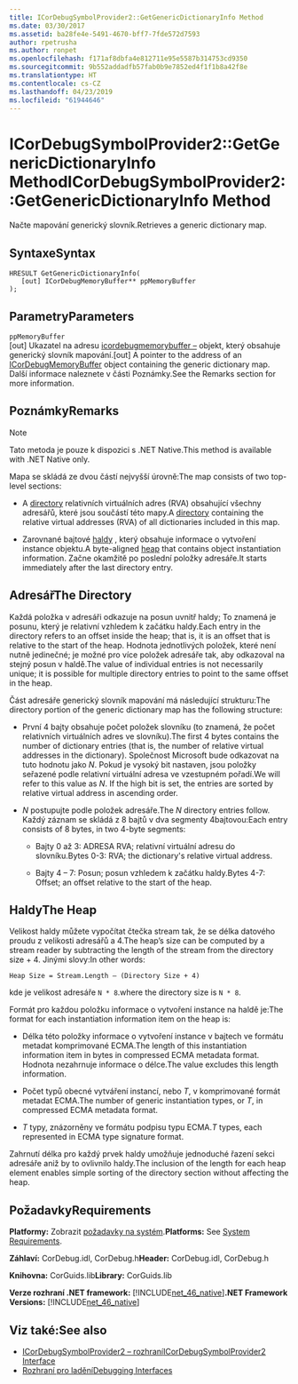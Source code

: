 ```yaml
---
title: ICorDebugSymbolProvider2::GetGenericDictionaryInfo Method
ms.date: 03/30/2017
ms.assetid: ba28fe4e-5491-4670-bff7-7fde572d7593
author: rpetrusha
ms.author: ronpet
ms.openlocfilehash: f171af8dbfa4e812711e95e5587b314753cd9350
ms.sourcegitcommit: 9b552addadfb57fab0b9e7852ed4f1f1b8a42f8e
ms.translationtype: HT
ms.contentlocale: cs-CZ
ms.lasthandoff: 04/23/2019
ms.locfileid: "61944646"
---
```

# <a name="icordebugsymbolprovider2getgenericdictionaryinfo-method"></a><span data-ttu-id="99458-102">ICorDebugSymbolProvider2::GetGenericDictionaryInfo Method</span><span class="sxs-lookup"><span data-stu-id="99458-102">ICorDebugSymbolProvider2::GetGenericDictionaryInfo Method</span></span>
<span data-ttu-id="99458-103">Načte mapování generický slovník.</span><span class="sxs-lookup"><span data-stu-id="99458-103">Retrieves a generic dictionary map.</span></span>  
  
## <a name="syntax"></a><span data-ttu-id="99458-104">Syntaxe</span><span class="sxs-lookup"><span data-stu-id="99458-104">Syntax</span></span>  
  
```  
HRESULT GetGenericDictionaryInfo(  
   [out] ICorDebugMemoryBuffer** ppMemoryBuffer  
);  
```  
  
## <a name="parameters"></a><span data-ttu-id="99458-105">Parametry</span><span class="sxs-lookup"><span data-stu-id="99458-105">Parameters</span></span>  
 `ppMemoryBuffer`  
 <span data-ttu-id="99458-106">[out] Ukazatel na adresu [icordebugmemorybuffer –](../../../../docs/framework/unmanaged-api/debugging/icordebugmemorybuffer-interface.md) objekt, který obsahuje generický slovník mapování.</span><span class="sxs-lookup"><span data-stu-id="99458-106">[out] A pointer to the address of an [ICorDebugMemoryBuffer](../../../../docs/framework/unmanaged-api/debugging/icordebugmemorybuffer-interface.md) object containing the generic dictionary map.</span></span> <span data-ttu-id="99458-107">Další informace naleznete v části Poznámky.</span><span class="sxs-lookup"><span data-stu-id="99458-107">See the Remarks section for more information.</span></span>  
  
## <a name="remarks"></a><span data-ttu-id="99458-108">Poznámky</span><span class="sxs-lookup"><span data-stu-id="99458-108">Remarks</span></span>  
  
> [!NOTE]
>  <span data-ttu-id="99458-109">Tato metoda je pouze k dispozici s .NET Native.</span><span class="sxs-lookup"><span data-stu-id="99458-109">This method is available with .NET Native only.</span></span>  
  
 <span data-ttu-id="99458-110">Mapa se skládá ze dvou částí nejvyšší úrovně:</span><span class="sxs-lookup"><span data-stu-id="99458-110">The map consists of two top-level sections:</span></span>  
  
- <span data-ttu-id="99458-111">A [directory](#Directory) relativních virtuálních adres (RVA) obsahující všechny adresářů, které jsou součástí této mapy.</span><span class="sxs-lookup"><span data-stu-id="99458-111">A [directory](#Directory) containing the relative virtual addresses (RVA) of all dictionaries included in this map.</span></span>  
  
- <span data-ttu-id="99458-112">Zarovnané bajtové [haldy](#Heap) , který obsahuje informace o vytvoření instance objektu.</span><span class="sxs-lookup"><span data-stu-id="99458-112">A byte-aligned [heap](#Heap) that contains object instantiation information.</span></span> <span data-ttu-id="99458-113">Začne okamžitě po poslední položky adresáře.</span><span class="sxs-lookup"><span data-stu-id="99458-113">It starts immediately after the last directory entry.</span></span>  
  
<a name="Directory"></a>   
## <a name="the-directory"></a><span data-ttu-id="99458-114">Adresář</span><span class="sxs-lookup"><span data-stu-id="99458-114">The Directory</span></span>  
 <span data-ttu-id="99458-115">Každá položka v adresáři odkazuje na posun uvnitř haldy; To znamená je posunu, který je relativní vzhledem k začátku haldy.</span><span class="sxs-lookup"><span data-stu-id="99458-115">Each entry in the directory refers to an offset inside the heap; that is, it is an offset that is relative to the start of the heap.</span></span> <span data-ttu-id="99458-116">Hodnota jednotlivých položek, které není nutně jedinečné; je možné pro více položek adresáře tak, aby odkazoval na stejný posun v haldě.</span><span class="sxs-lookup"><span data-stu-id="99458-116">The value of individual entries is not necessarily unique; it is possible for multiple directory entries to point to the same offset in the heap.</span></span>  
  
 <span data-ttu-id="99458-117">Část adresáře generický slovník mapování má následující strukturu:</span><span class="sxs-lookup"><span data-stu-id="99458-117">The directory portion of the generic dictionary map has the following structure:</span></span>  
  
- <span data-ttu-id="99458-118">První 4 bajty obsahuje počet položek slovníku (to znamená, že počet relativních virtuálních adres ve slovníku).</span><span class="sxs-lookup"><span data-stu-id="99458-118">The first 4 bytes contains the number of dictionary entries (that is, the number of relative virtual addresses in the dictionary).</span></span> <span data-ttu-id="99458-119">Společnost Microsoft bude odkazovat na tuto hodnotu jako *N*. Pokud je vysoký bit nastaven, jsou položky seřazené podle relativní virtuální adresa ve vzestupném pořadí.</span><span class="sxs-lookup"><span data-stu-id="99458-119">We will refer to this value as *N*. If the high bit is set, the entries are sorted by relative virtual address in ascending order.</span></span>  
  
- <span data-ttu-id="99458-120">*N* postupujte podle položek adresáře.</span><span class="sxs-lookup"><span data-stu-id="99458-120">The *N* directory entries follow.</span></span> <span data-ttu-id="99458-121">Každý záznam se skládá z 8 bajtů v dva segmenty 4bajtovou:</span><span class="sxs-lookup"><span data-stu-id="99458-121">Each entry consists of 8 bytes, in two 4-byte segments:</span></span>  
  
    - <span data-ttu-id="99458-122">Bajty 0 až 3: ADRESA RVA; relativní virtuální adresu do slovníku.</span><span class="sxs-lookup"><span data-stu-id="99458-122">Bytes 0-3: RVA; the dictionary's relative virtual address.</span></span>  
  
    - <span data-ttu-id="99458-123">Bajty 4 – 7: Posun; posun vzhledem k začátku haldy.</span><span class="sxs-lookup"><span data-stu-id="99458-123">Bytes 4-7: Offset; an offset relative to the start of the heap.</span></span>  
  
<a name="Heap"></a>   
## <a name="the-heap"></a><span data-ttu-id="99458-124">Haldy</span><span class="sxs-lookup"><span data-stu-id="99458-124">The Heap</span></span>  
 <span data-ttu-id="99458-125">Velikost haldy můžete vypočítat čtečka stream tak, že se délka datového proudu z velikosti adresářů a 4.</span><span class="sxs-lookup"><span data-stu-id="99458-125">The heap’s size can be computed by a stream reader by subtracting the length of the stream from the directory size + 4.</span></span> <span data-ttu-id="99458-126">Jinými slovy:</span><span class="sxs-lookup"><span data-stu-id="99458-126">In other words:</span></span>  
  
```  
Heap Size = Stream.Length – (Directory Size + 4)  
```  
  
 <span data-ttu-id="99458-127">kde je velikost adresáře `N * 8`.</span><span class="sxs-lookup"><span data-stu-id="99458-127">where the directory size is `N * 8`.</span></span>  
  
 <span data-ttu-id="99458-128">Formát pro každou položku informace o vytvoření instance na haldě je:</span><span class="sxs-lookup"><span data-stu-id="99458-128">The format for each instantiation information item on the heap is:</span></span>  
  
- <span data-ttu-id="99458-129">Délka této položky informace o vytvoření instance v bajtech ve formátu metadat komprimované ECMA.</span><span class="sxs-lookup"><span data-stu-id="99458-129">The length of this instantiation information item in bytes in compressed ECMA metadata format.</span></span> <span data-ttu-id="99458-130">Hodnota nezahrnuje informace o délce.</span><span class="sxs-lookup"><span data-stu-id="99458-130">The value excludes this length information.</span></span>  
  
- <span data-ttu-id="99458-131">Počet typů obecné vytváření instancí, nebo *T*, v komprimované formát metadat ECMA.</span><span class="sxs-lookup"><span data-stu-id="99458-131">The number of generic instantiation types, or *T*, in compressed ECMA metadata format.</span></span>  
  
- <span data-ttu-id="99458-132">*T* typy, znázorněny ve formátu podpisu typu ECMA.</span><span class="sxs-lookup"><span data-stu-id="99458-132">*T* types, each represented in ECMA type signature format.</span></span>  
  
 <span data-ttu-id="99458-133">Zahrnutí délka pro každý prvek haldy umožňuje jednoduché řazení sekci adresáře aniž by to ovlivnilo haldy.</span><span class="sxs-lookup"><span data-stu-id="99458-133">The inclusion of the length for each heap element enables simple sorting of the directory section without affecting the heap.</span></span>  
  
## <a name="requirements"></a><span data-ttu-id="99458-134">Požadavky</span><span class="sxs-lookup"><span data-stu-id="99458-134">Requirements</span></span>  
 <span data-ttu-id="99458-135">**Platformy:** Zobrazit [požadavky na systém](../../../../docs/framework/get-started/system-requirements.md).</span><span class="sxs-lookup"><span data-stu-id="99458-135">**Platforms:** See [System Requirements](../../../../docs/framework/get-started/system-requirements.md).</span></span>  
  
 <span data-ttu-id="99458-136">**Záhlaví:** CorDebug.idl, CorDebug.h</span><span class="sxs-lookup"><span data-stu-id="99458-136">**Header:** CorDebug.idl, CorDebug.h</span></span>  
  
 <span data-ttu-id="99458-137">**Knihovna:** CorGuids.lib</span><span class="sxs-lookup"><span data-stu-id="99458-137">**Library:** CorGuids.lib</span></span>  
  
 <span data-ttu-id="99458-138">**Verze rozhraní .NET framework:** [!INCLUDE[net_46_native](../../../../includes/net-46-native-md.md)]</span><span class="sxs-lookup"><span data-stu-id="99458-138">**.NET Framework Versions:** [!INCLUDE[net_46_native](../../../../includes/net-46-native-md.md)]</span></span>  
  
## <a name="see-also"></a><span data-ttu-id="99458-139">Viz také:</span><span class="sxs-lookup"><span data-stu-id="99458-139">See also</span></span>

- [<span data-ttu-id="99458-140">ICorDebugSymbolProvider2 – rozhraní</span><span class="sxs-lookup"><span data-stu-id="99458-140">ICorDebugSymbolProvider2 Interface</span></span>](../../../../docs/framework/unmanaged-api/debugging/icordebugsymbolprovider2-interface.md)
- [<span data-ttu-id="99458-141">Rozhraní pro ladění</span><span class="sxs-lookup"><span data-stu-id="99458-141">Debugging Interfaces</span></span>](../../../../docs/framework/unmanaged-api/debugging/debugging-interfaces.md)
